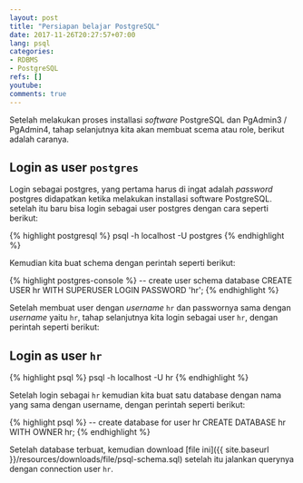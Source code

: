 ```yaml
---
layout: post
title: "Persiapan belajar PostgreSQL"
date: 2017-11-26T20:27:57+07:00
lang: psql
categories:
- RDBMS
- PostgreSQL
refs: []
youtube: 
comments: true
---
```


Setelah melakukan proses installasi _software_ PostgreSQL dan PgAdmin3 / PgAdmin4, tahap selanjutnya kita akan membuat scema atau role, berikut adalah caranya.

## Login as user `postgres`

Login sebagai postgres, yang pertama harus di ingat adalah _password_ postgres didapatkan ketika melakukan installasi software PostgreSQL. setelah itu baru bisa login sebagai user postgres dengan cara seperti berikut:

{% highlight postgresql %}
psql -h localhost -U postgres
{% endhighlight %}

Kemudian kita buat schema dengan perintah seperti berikut:

{% highlight postgres-console %}
-- create user schema database
CREATE USER hr WITH SUPERUSER LOGIN PASSWORD 'hr';
{% endhighlight %}

Setelah membuat user dengan _username_ `hr` dan passwornya sama dengan _username_ yaitu `hr`, tahap selanjutnya kita login sebagai user `hr`, dengan perintah seperti berikut:

## Login as user `hr`

{% highlight psql %}
psql -h localhost -U hr
{% endhighlight %}

Setelah login sebagai `hr` kemudian kita buat satu database dengan nama yang sama dengan username, dengan perintah seperti berikut:

{% highlight psql %}
-- create database for user hr
CREATE DATABASE hr WITH OWNER hr;
{% endhighlight %}

Setelah database terbuat, kemudian download [file ini]({{ site.baseurl }}/resources/downloads/file/psql-schema.sql) setelah itu jalankan querynya dengan connection user `hr`.